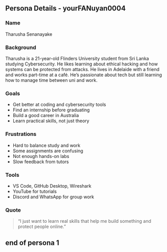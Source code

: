 ## Persona Details - yourFANuyan0004
### Name
Tharusha Senanayake

### Background
Tharusha is a 21-year-old Flinders University student from Sri Lanka studying Cybersecurity. He likes learning about ethical hacking and how systems can be protected from attacks. He lives in Adelaide with a friend and works part-time at a café. He’s passionate about tech but still learning how to manage time between uni and work.

### Goals
- Get better at coding and cybersecurity tools  
- Find an internship before graduating  
- Build a good career in Australia  
- Learn practical skills, not just theory  

### Frustrations
- Hard to balance study and work  
- Some assignments are confusing  
- Not enough hands-on labs  
- Slow feedback from tutors  

### Tools
- VS Code, GitHub Desktop, Wireshark  
- YouTube for tutorials  
- Discord and WhatsApp for group work  

### Quote
> “I just want to learn real skills that help me build something and protect people online.”



## end of persona 1 